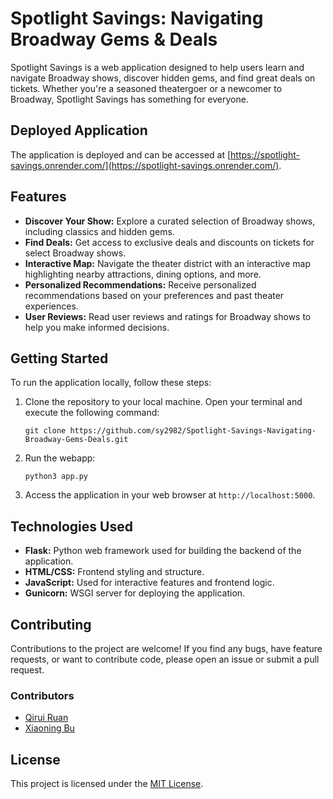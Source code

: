 # Spotlight Savings: Navigating Broadway Gems & Deals

Spotlight Savings is a web application designed to help users learn and navigate Broadway shows, discover hidden gems, and find great deals on tickets. Whether you're a seasoned theatergoer or a newcomer to Broadway, Spotlight Savings has something for everyone.

## Deployed Application

The application is deployed and can be accessed at [https://spotlight-savings.onrender.com/](https://spotlight-savings.onrender.com/).

## Features

- **Discover Your Show:** Explore a curated selection of Broadway shows, including classics and hidden gems.
- **Find Deals:** Get access to exclusive deals and discounts on tickets for select Broadway shows.
- **Interactive Map:** Navigate the theater district with an interactive map highlighting nearby attractions, dining options, and more.
- **Personalized Recommendations:** Receive personalized recommendations based on your preferences and past theater experiences.
- **User Reviews:** Read user reviews and ratings for Broadway shows to help you make informed decisions.

## Getting Started

To run the application locally, follow these steps:

1. Clone the repository to your local machine. Open your terminal and execute the following command:

   ```
   git clone https://github.com/sy2982/Spotlight-Savings-Navigating-Broadway-Gems-Deals.git
   ```

2. Run the webapp:

   ```
   python3 app.py
   ```

3. Access the application in your web browser at `http://localhost:5000`.

## Technologies Used

- **Flask:** Python web framework used for building the backend of the application.
- **HTML/CSS:** Frontend styling and structure.
- **JavaScript:** Used for interactive features and frontend logic.
- **Gunicorn:** WSGI server for deploying the application.

## Contributing

Contributions to the project are welcome! If you find any bugs, have feature requests, or want to contribute code, please open an issue or submit a pull request.

### Contributors

- [Qirui Ruan](https://github.com/ruanqirui)
- [Xiaoning Bu](https://github.com/xiaoningB)

## License

This project is licensed under the [MIT License](LICENSE).

